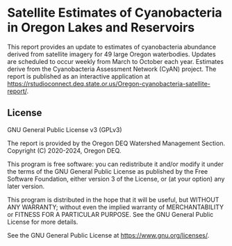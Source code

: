 # Satellite Estimates of Cyanobacteria in Oregon Lakes and Reservoirs

This report provides an update to estimates of cyanobacteria abundance derived from satellite imagery for 49 large Oregon waterbodies. Updates are scheduled to occur weekly from March to October each year. Estimates derive from the Cyanobacteria Assessment Network (CyAN) project. The report is published as an interactive application at https://rstudioconnect.deq.state.or.us/Oregon-cyanobacteria-satellite-report/.



## License
GNU General Public License v3 (GPLv3)

The report is provided by the Oregon DEQ Watershed Management Section. Copyright (C) 2020-2024, Oregon DEQ.

This program is free software: you can redistribute it and/or modify it under the terms of the GNU General Public License as published by the Free Software Foundation, either version 3 of the License, or (at your option) any later version.

This program is distributed in the hope that it will be useful, but WITHOUT ANY WARRANTY; without even the implied warranty of MERCHANTABILITY or FITNESS FOR A PARTICULAR PURPOSE. See the GNU General Public License for more details.

See the GNU General Public License at https://www.gnu.org/licenses/.
